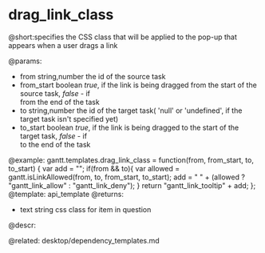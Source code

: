 drag_link_class
=============

@short:specifies the CSS class that will be applied to the pop-up that appears when a user drags a link
	

@params:
- from				string,number			the id of the source task
- from_start		boolean					<i>true</i>, if the link is being dragged from the start of the  source task, <i>false</i> - if <br> from the end of the task
- to				string,number			the id of the target task( 'null' or 'undefined', if the target task isn't specified yet)
- to_start			boolean					<i>true</i>, if the link is being dragged to the start of the target task, <i>false</i> - if <br> to the end of the task


@example:
gantt.templates.drag_link_class = function(from, from_start, to, to_start) {
	var add = "";
	if(from && to){
		var allowed = gantt.isLinkAllowed(from, to, from_start, to_start);
		add = " " + (allowed ? "gantt_link_allow" : "gantt_link_deny");
	}
	return "gantt_link_tooltip" + add;
};
@template:	api_template
@returns:
- text		string		css class for item in question

@descr:


@related:
	desktop/dependency_templates.md